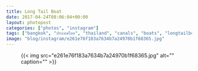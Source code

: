 ```yaml
---
title: Long Tail Boat
date: 2017-04-24T08:06:04+00:00
layout: photopost
categories: ["photos", "instagram"]
tags: ["bangkok", "ประเทศไทย", "thailand", "canals", "boats", "longtailboat", "กรุงเทพฯ", "khlongmon", "khlongmoncanal"]
image: "blog/instagram/e261e76f183a7634b7a24970b1f68365.jpg"
---
```


<figure class="photo photo--square">
  {{< img src="e261e76f183a7634b7a24970b1f68365.jpg" alt="" caption="" >}}

</figure>


